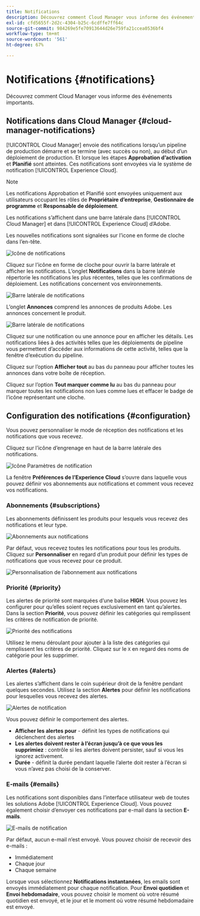 ```yaml
---
title: Notifications
description: Découvrez comment Cloud Manager vous informe des événements importants.
exl-id: cfd5655f-2d2c-4304-b25c-6cdffe7ff64c
source-git-commit: 984269e5fe70913644d26e759fa21ccea0536bf4
workflow-type: tm+mt
source-wordcount: '561'
ht-degree: 67%

---
```



# Notifications {#notifications}

Découvrez comment Cloud Manager vous informe des événements importants.

## Notifications dans Cloud Manager {#cloud-manager-notifications}

[!UICONTROL Cloud Manager] envoie des notifications lorsqu’un pipeline de production démarre et se termine (avec succès ou non), au début d’un déploiement de production. Et lorsque les étapes **Approbation d’activation** et **Planifié** sont atteintes. Ces notifications sont envoyées via le système de notification [!UICONTROL Experience Cloud].

>[!NOTE]
>
>Les notifications Approbation et Planifié sont envoyées uniquement aux utilisateurs occupant les rôles de **Propriétaire d’entreprise**, **Gestionnaire de programme** et **Responsable de déploiement**.

Les notifications s’affichent dans une barre latérale dans [!UICONTROL Cloud Manager] et dans [!UICONTROL Experience Cloud] d’Adobe.

Les nouvelles notifications sont signalées sur l’icone en forme de cloche dans l’en-tête.

![Icône de notifications](/help/assets/notifications-bell-badged.png)

Cliquez sur l’icône en forme de cloche pour ouvrir la barre latérale et afficher les notifications. L’onglet **Notifications** dans la barre latérale répertorie les notifications les plus récentes, telles que les confirmations de déploiement. Les notifications concernent vos environnements.

![Barre latérale de notifications](/help/assets/notifications-activities.png)

L’onglet **Annonces** comprend les annonces de produits Adobe. Les annonces concernent le produit.

![Barre latérale de notifications](/help/assets/notificaitons-announcements.png)

Cliquez sur une notification ou une annonce pour en afficher les détails. Les notifications liées à des activités telles que les déploiements de pipeline vous permettent d’accéder aux informations de cette activité, telles que la fenêtre d’exécution du pipeline.

Cliquez sur l’option **Afficher tout** au bas du panneau pour afficher toutes les annonces dans votre boîte de réception.

Cliquez sur l’option **Tout marquer comme lu** au bas du panneau pour marquer toutes les notifications non lues comme lues et effacer le badge de l’icône représentant une cloche.

## Configuration des notifications {#configuration}

Vous pouvez personnaliser le mode de réception des notifications et les notifications que vous recevez.

Cliquez sur l’icône d’engrenage en haut de la barre latérale des notifications.

![Icône Paramètres de notification](/help/assets/notifications-configuration.png)

La fenêtre **Préférences de l’Experience Cloud** s’ouvre dans laquelle vous pouvez définir vos abonnements aux notifications et comment vous recevez vos notifications.

### Abonnements {#subscriptions}

Les abonnements définissent les produits pour lesquels vous recevez des notifications et leur type.

![Abonnements aux notifications](/help/assets/notifications-subscriptions.png)

Par défaut, vous recevez toutes les notifications pour tous les produits. Cliquez sur **Personnaliser** en regard d’un produit pour définir les types de notifications que vous recevez pour ce produit.

![Personnalisation de l’abonnement aux notifications](/help/assets/notifications-subscriptions-customize.png)

### Priorité {#priority}

Les alertes de priorité sont marquées d’une balise **HIGH**. Vous pouvez les configurer pour qu’elles soient reçues exclusivement en tant qu’alertes. Dans la section **Priorité**, vous pouvez définir les catégories qui remplissent les critères de notification de priorité.

![Priorité des notifications](/help/assets/notifications-priority.png)

Utilisez le menu déroulant pour ajouter à la liste des catégories qui remplissent les critères de priorité. Cliquez sur le `X` en regard des noms de catégorie pour les supprimer.

### Alertes {#alerts}

Les alertes s’affichent dans le coin supérieur droit de la fenêtre pendant quelques secondes. Utilisez la section **Alertes** pour définir les notifications pour lesquelles vous recevez des alertes.

![Alertes de notification](/help/assets/notifications-alerts.png)

Vous pouvez définir le comportement des alertes.

* **Afficher les alertes pour** - définit les types de notifications qui déclenchent des alertes
* **Les alertes doivent rester à l’écran jusqu’à ce que vous les supprimiez** : contrôle si les alertes doivent persister, sauf si vous les ignorez activement.
* **Durée** - définit la durée pendant laquelle l’alerte doit rester à l’écran si vous n’avez pas choisi de la conserver.

### E-mails {#emails}

Les notifications sont disponibles dans l’interface utilisateur web de toutes les solutions Adobe [!UICONTROL Experience Cloud]. Vous pouvez également choisir d’envoyer ces notifications par e-mail dans la section **E-mails**.

![E-mails de notification](/help/assets/notifications-emails.png)

Par défaut, aucun e-mail n‘est envoyé. Vous pouvez choisir de recevoir des e-mails :

* Immédiatement
* Chaque jour
* Chaque semaine

Lorsque vous sélectionnez **Notifications instantanées**, les emails sont envoyés immédiatement pour chaque notification. Pour **Envoi quotidien** et **Envoi hebdomadaire**, vous pouvez choisir le moment où votre résumé quotidien est envoyé, et le jour et le moment où votre résumé hebdomadaire est envoyé.
